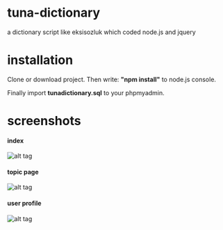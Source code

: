 # tuna-dictionary
a dictionary script like eksisozluk which coded node.js and jquery

# installation

Clone or download project. 
Then write: **"npm install"** to node.js console.

Finally import **tunadictionary.sql** to your phpmyadmin.

# screenshots

#### index
![alt tag](https://raw.githubusercontent.com/tunaakgul/tuna-dictionary/master/ss/mainpage.png)
#### topic page
![alt tag](https://raw.githubusercontent.com/tunaakgul/tuna-dictionary/master/ss/topicpage.png)
#### user profile
![alt tag](https://raw.githubusercontent.com/tunaakgul/tuna-dictionary/master/ss/profilepage.png)
